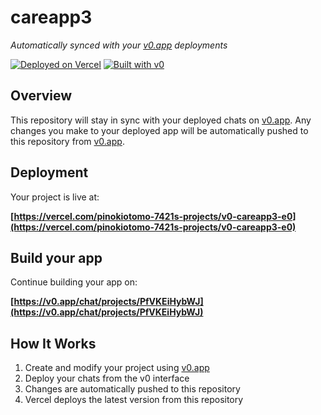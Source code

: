 # careapp3

*Automatically synced with your [v0.app](https://v0.app) deployments*

[![Deployed on Vercel](https://img.shields.io/badge/Deployed%20on-Vercel-black?style=for-the-badge&logo=vercel)](https://vercel.com/pinokiotomo-7421s-projects/v0-careapp3-e0)
[![Built with v0](https://img.shields.io/badge/Built%20with-v0.app-black?style=for-the-badge)](https://v0.app/chat/projects/PfVKEiHybWJ)

## Overview

This repository will stay in sync with your deployed chats on [v0.app](https://v0.app).
Any changes you make to your deployed app will be automatically pushed to this repository from [v0.app](https://v0.app).

## Deployment

Your project is live at:

**[https://vercel.com/pinokiotomo-7421s-projects/v0-careapp3-e0](https://vercel.com/pinokiotomo-7421s-projects/v0-careapp3-e0)**

## Build your app

Continue building your app on:

**[https://v0.app/chat/projects/PfVKEiHybWJ](https://v0.app/chat/projects/PfVKEiHybWJ)**

## How It Works

1. Create and modify your project using [v0.app](https://v0.app)
2. Deploy your chats from the v0 interface
3. Changes are automatically pushed to this repository
4. Vercel deploys the latest version from this repository